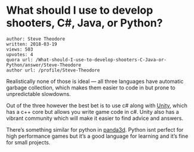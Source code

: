 # What should I use to develop shooters, C#, Java, or Python?

	author: Steve Theodore
	written: 2018-03-19
	views: 503
	upvotes: 4
	quora url: /What-should-I-use-to-develop-shooters-C-Java-or-Python/answer/Steve-Theodore
	author url: /profile/Steve-Theodore


Realistically none of those is ideal — all three languages have automatic garbage collection, which makes them easier to code in but prone to unpredictable slowdowns.

Out of the three however the best bet is to use c# along with [Unity](https://unity3d.com), which has a c++ core but allows you write game code in c#. Unity also has a vibrant community which will make it easier to find advice and answers.

There’s something similar for python in [panda3d](https://www.panda3d.org). Python isnt perfect for high performance games but it’s a good language for learning and it’s fine for small projects.

